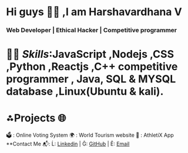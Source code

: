  # Hi guys 🙋‍♂️ ,I am Harshavardhana V 
### Web Developer | Ethical Hacker | Competitive programmer

# 🐦‍🔥 *Skills*:JavaScript ,Nodejs ,CSS ,Python ,Reactjs ,C++ competitive programmer , Java, SQL & MYSQL database ,Linux(Ubuntu & kali).
 # ⁂Projects 🌐 
🗳️ : Online Voting System 
🌍 :  World Tourism website 
🏅 : AthletiX App 
**Contact Me 📬:
Ĺ: [Linkedin](https://www.linkedin.com/in/harshavardhana-v-6a4862325/) | Ĝ: [GitHub](https://github.com/Harshavardhana-v/project-profile.git) | Ě: [Email](harshavardhana4nov@gmail.com)







